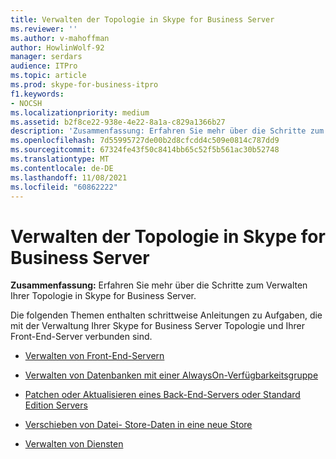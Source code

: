 ```yaml
---
title: Verwalten der Topologie in Skype for Business Server
ms.reviewer: ''
ms.author: v-mahoffman
author: HowlinWolf-92
manager: serdars
audience: ITPro
ms.topic: article
ms.prod: skype-for-business-itpro
f1.keywords:
- NOCSH
ms.localizationpriority: medium
ms.assetid: b2f8ce22-938e-4e22-8a1a-c829a1366b27
description: 'Zusammenfassung: Erfahren Sie mehr über die Schritte zum Verwalten Ihrer Topologie in Skype for Business Server.'
ms.openlocfilehash: 7d55995727de00b2d8cfcdd4c509e0814c787dd9
ms.sourcegitcommit: 67324fe43f50c8414bb65c52f5b561ac30b52748
ms.translationtype: MT
ms.contentlocale: de-DE
ms.lasthandoff: 11/08/2021
ms.locfileid: "60862222"
---
```

# <a name="manage-your-topology-in-skype-for-business-server"></a>Verwalten der Topologie in Skype for Business Server 
 
**Zusammenfassung:** Erfahren Sie mehr über die Schritte zum Verwalten Ihrer Topologie in Skype for Business Server.
  
Die folgenden Themen enthalten schrittweise Anleitungen zu Aufgaben, die mit der Verwaltung Ihrer Skype for Business Server Topologie und Ihrer Front-End-Server verbunden sind.
  
- [Verwalten von Front-End-Servern](manage-front-end-servers.md)
    
- [Verwalten von Datenbanken mit einer AlwaysOn-Verfügbarkeitsgruppe](manage-databases.md)

- [Patchen oder Aktualisieren eines Back-End-Servers oder Standard Edition Servers](patch-or-update-a-back-end-or-standard-edition-server.md)
    
- [Verschieben von Datei- Store-Daten in eine neue Store](../../help-topics/help-topobld/move-file-store-data.md)

- [Verwalten von Diensten](manage-services.md)

    

